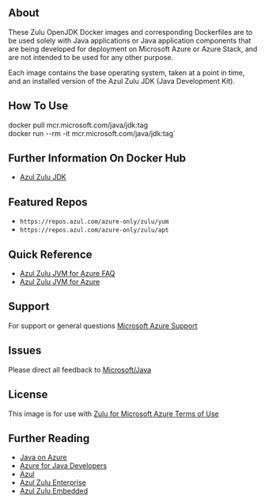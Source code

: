 ## About
These Zulu OpenJDK Docker images and corresponding Dockerfiles are
to be used solely with Java applications or Java application components
that are being developed for deployment on Microsoft Azure or Azure Stack,
and are not intended to be used for any other purpose.

Each image contains the base operating system, taken at a point in time,
and an installed version of the Azul Zulu JDK (Java Development Kit).

## How To Use
docker pull mcr.microsoft.com/java/jdk:tag<br>
docker run --rm -it mcr.microsoft.com/java/jdk:tag`

## Further Information On Docker Hub
* [Azul Zulu JDK](https://hub.docker.com/_/microsoft-java-jdk)

## Featured Repos
* `https://repos.azul.com/azure-only/zulu/yum`
* `https://repos.azul.com/azure-only/zulu/apt`

## Quick Reference
* [Azul Zulu JVM for Azure FAQ](https://assets.azul.com/files/Zulu-for-Azure-FAQ.pdf)
* [Azul Zulu JVM for Azure](https://www.azul.com/downloads/azure-only/zulu/)

## Support
For support or general questions [Microsoft Azure Support](https://support.microsoft.com/en-us/help/4026305/sql-contact-microsoft-azure-support)

## Issues
Please direct all feedback to [Microsoft/Java](https://github.com/Microsoft/java/issues)

## License
This image is for use with [Zulu for Microsoft Azure Terms of Use](https://www.azul.com/downloads/azure-only/zulu/terms-of-use)

## Further Reading
* [Java on Azure](https://azure.microsoft.com/en-us/develop/java/)
* [Azure for Java Developers](https://docs.microsoft.com/en-us/java/azure/?view=azure-java-stable)
* [Azul](https://www.azul.com/)
* [Azul Zulu Enterprise](https://www.azul.com/products/zulu-enterprise/)
* [Azul Zulu Embedded](https://www.azul.com/products/zulu-embedded/)

